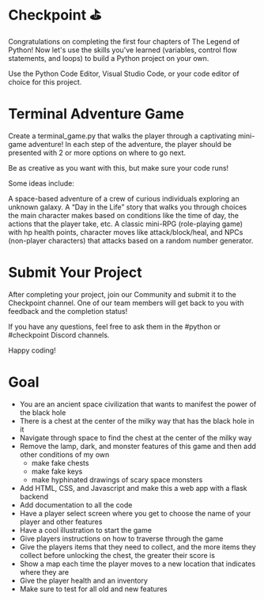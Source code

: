 # Checkpoint ⛳️

Congratulations on completing the first four chapters of The Legend of Python! Now let's use the skills you've learned (variables, control flow statements, and loops) to build a Python project on your own.

Use the Python Code Editor, Visual Studio Code, or your code editor of choice for this project.

# Terminal Adventure Game

Create a terminal_game.py that walks the player through a captivating mini-game adventure! In each step of the adventure, the player should be presented with 2 or more options on where to go next.

Be as creative as you want with this, but make sure your code runs!

Some ideas include:

A space-based adventure of a crew of curious individuals exploring an unknown galaxy.
A “Day in the Life” story that walks you through choices the main character makes based on conditions like the time of day, the actions that the player take, etc.
A classic mini-RPG (role-playing game) with hp health points, character moves like attack/block/heal, and NPCs (non-player characters) that attacks based on a random number generator.

# Submit Your Project

After completing your project, join our Community and submit it to the Checkpoint channel. One of our team members will get back to you with feedback and the completion status!

If you have any questions, feel free to ask them in the #python or #checkpoint Discord channels.

Happy coding!

# Goal

- You are an ancient space civilization that wants to manifest the power of the black hole
- There is a chest at the center of the milky way that has the black hole in it
- Navigate through space to find the chest at the center of the milky way
- Remove the lamp, dark, and monster features of this game and then add other conditions of my own
  - make fake chests
  - make fake keys
  - make hyphinated drawings of scary space monsters
- Add HTML, CSS, and Javascript and make this a web app with a flask backend
- Add documentation to all the code
- Have a player select screen where you get to choose the name of your player and other features
- Have a cool illustration to start the game
- Give players instructions on how to traverse through the game
- Give the players items that they need to collect, and the more items they collect before unlocking the chest, the greater their score is
- Show a map each time the player moves to a new location that indicates where they are
- Give the player health and an inventory
- Make sure to test for all old and new features
